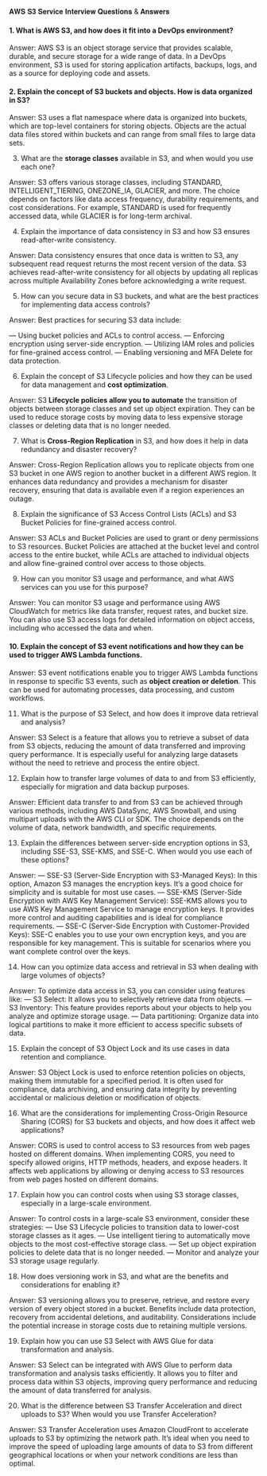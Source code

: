 𝐀𝐖𝐒 𝐒𝟑 𝐒𝐞𝐫𝐯𝐢𝐜𝐞 𝐈𝐧𝐭𝐞𝐫𝐯𝐢𝐞𝐰 𝐐𝐮𝐞𝐬𝐭𝐢𝐨𝐧𝐬 & 𝐀𝐧𝐬𝐰𝐞𝐫𝐬

#### 1. What is AWS S3, and how does it fit into a DevOps environment?

Answer: AWS S3 is an object storage service that provides scalable, durable, and secure storage for a wide range of data. In a DevOps environment, S3 is used for storing application artifacts, backups, logs, and as a source for deploying code and assets.

#### 2. Explain the concept of S3 buckets and objects. How is data organized in S3?

Answer: S3 uses a flat namespace where data is organized into buckets, which are top-level containers for storing objects. Objects are the actual data files stored within buckets and can range from small files to large data sets.

3. What are the **storage classes** available in S3, and when would you use each one?

Answer: S3 offers various storage classes, including STANDARD, INTELLIGENT_TIERING, ONEZONE_IA, GLACIER, and more. The choice depends on factors like data access frequency, durability requirements, and cost considerations. For example, STANDARD is used for frequently accessed data, while GLACIER is for long-term archival.

4. Explain the importance of data consistency in S3 and how S3 ensures read-after-write consistency.

Answer: Data consistency ensures that once data is written to S3, any subsequent read request returns the most recent version of the data. S3 achieves read-after-write consistency for all objects by updating all replicas across multiple Availability Zones before acknowledging a write request.

5. How can you secure data in S3 buckets, and what are the best practices for implementing data access controls?

Answer: Best practices for securing S3 data include:

— Using bucket policies and ACLs to control access.
— Enforcing encryption using server-side encryption.
— Utilizing IAM roles and policies for fine-grained access control.
— Enabling versioning and MFA Delete for data protection.

6. Explain the concept of S3 Lifecycle policies and how they can be used for data management and **cost optimization**.

Answer: S3 **Lifecycle policies allow you to automate** the transition of objects between storage classes and set up object expiration. They can be used to reduce storage costs by moving data to less expensive storage classes or deleting data that is no longer needed.

7. What is **Cross-Region Replication** in S3, and how does it help in data redundancy and disaster recovery?

Answer: Cross-Region Replication allows you to replicate objects from one S3 bucket in one AWS region to another bucket in a different AWS region. It enhances data redundancy and provides a mechanism for disaster recovery, ensuring that data is available even if a region experiences an outage.

8. Explain the significance of S3 Access Control Lists (ACLs) and S3 Bucket Policies for fine-grained access control.

Answer: S3 ACLs and Bucket Policies are used to grant or deny permissions to S3 resources. Bucket Policies are attached at the bucket level and control access to the entire bucket, while ACLs are attached to individual objects and allow fine-grained control over access to those objects.

9. How can you monitor S3 usage and performance, and what AWS services can you use for this purpose?

Answer: You can monitor S3 usage and performance using AWS CloudWatch for metrics like data transfer, request rates, and bucket size. You can also use S3 access logs for detailed information on object access, including who accessed the data and when.

#### 10. Explain the concept of S3 event notifications and how they can be used to trigger AWS Lambda functions.

Answer: S3 event notifications enable you to trigger AWS Lambda functions in response to specific S3 events, such as **object creation or deletion**. This can be used for automating processes, data processing, and custom workflows.

11. What is the purpose of S3 Select, and how does it improve data retrieval and analysis?

Answer: S3 Select is a feature that allows you to retrieve a subset of data from S3 objects, reducing the amount of data transferred and improving query performance. It is especially useful for analyzing large datasets without the need to retrieve and process the entire object.

12. Explain how to transfer large volumes of data to and from S3 efficiently, especially for migration and data backup purposes.

Answer: Efficient data transfer to and from S3 can be achieved through various methods, including AWS DataSync, AWS Snowball, and using multipart uploads with the AWS CLI or SDK. The choice depends on the volume of data, network bandwidth, and specific requirements.

13. Explain the differences between server-side encryption options in S3, including SSE-S3, SSE-KMS, and SSE-C. When would you use each of these options?

Answer:
— SSE-S3 (Server-Side Encryption with S3-Managed Keys): In this option, Amazon S3 manages the encryption keys. It’s a good choice for simplicity and is suitable for most use cases.
— SSE-KMS (Server-Side Encryption with AWS Key Management Service): SSE-KMS allows you to use AWS Key Management Service to manage encryption keys. It provides more control and auditing capabilities and is ideal for compliance requirements.
— SSE-C (Server-Side Encryption with Customer-Provided Keys): SSE-C enables you to use your own encryption keys, and you are responsible for key management. This is suitable for scenarios where you want complete control over the keys.

14. How can you optimize data access and retrieval in S3 when dealing with large volumes of objects?

Answer: To optimize data access in S3, you can consider using features like:
— S3 Select: It allows you to selectively retrieve data from objects.
— S3 Inventory: This feature provides reports about your objects to help you analyze and optimize storage usage.
— Data partitioning: Organize data into logical partitions to make it more efficient to access specific subsets of data.

15. Explain the concept of S3 Object Lock and its use cases in data retention and compliance.

Answer: S3 Object Lock is used to enforce retention policies on objects, making them immutable for a specified period. It is often used for compliance, data archiving, and ensuring data integrity by preventing accidental or malicious deletion or modification of objects.

16. What are the considerations for implementing Cross-Origin Resource Sharing (CORS) for S3 buckets and objects, and how does it affect web applications?

Answer: CORS is used to control access to S3 resources from web pages hosted on different domains. When implementing CORS, you need to specify allowed origins, HTTP methods, headers, and expose headers. It affects web applications by allowing or denying access to S3 resources from web pages hosted on different domains.

17. Explain how you can control costs when using S3 storage classes, especially in a large-scale environment.

Answer: To control costs in a large-scale S3 environment, consider these strategies:
— Use S3 Lifecycle policies to transition data to lower-cost storage classes as it ages.
— Use intelligent tiering to automatically move objects to the most cost-effective storage class.
— Set up object expiration policies to delete data that is no longer needed.
— Monitor and analyze your S3 storage usage regularly.

18. How does versioning work in S3, and what are the benefits and considerations for enabling it?

Answer: S3 versioning allows you to preserve, retrieve, and restore every version of every object stored in a bucket. Benefits include data protection, recovery from accidental deletions, and auditability. Considerations include the potential increase in storage costs due to retaining multiple versions.

19. Explain how you can use S3 Select with AWS Glue for data transformation and analysis.

Answer: S3 Select can be integrated with AWS Glue to perform data transformation and analysis tasks efficiently. It allows you to filter and process data within S3 objects, improving query performance and reducing the amount of data transferred for analysis.

20. What is the difference between S3 Transfer Acceleration and direct uploads to S3? When would you use Transfer Acceleration?

Answer: S3 Transfer Acceleration uses Amazon CloudFront to accelerate uploads to S3 by optimizing the network path. It’s ideal when you need to improve the speed of uploading large amounts of data to S3 from different geographical locations or when your network conditions are less than optimal.

